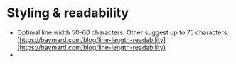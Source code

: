 # Styling & readability

* Optimal line width 50-60 characters. Other suggest up to 75 characters.  [https://baymard.com/blog/line-length-readability](https://baymard.com/blog/line-length-readability)
* 
